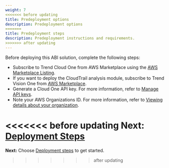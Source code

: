 ```yaml
---
weight: 7
<<<<<<< before updating
title: Predeployment options
description: Predeployment options
=======
title: Predeployment steps
description: Predeployment instructions and requirements.
>>>>>>> after updating
---
```


Before deploying this <project-name> ABI solution, complete the following steps:

* Subscribe to Trend Cloud One from AWS Marketplace using the [AWS Marketplace Listing](https://aws.amazon.com/marketplace/pp/prodview-g232pyu6l55l4).
* If you want to deploy the CloudTrail analysis module, subscribe to Trend Vision One from [AWS Marketplace](https://aws.amazon.com/marketplace/pp/prodview-jktqkevcm3zbc).
* Generate a Cloud One API key. For more information, refer to [Manage API keys](https://cloudone.trendmicro.com/docs/identity-and-account-management/c1-api-key/).
* Note your AWS Organizations ID. For more information, refer to [Viewing details about your organization](https://docs.aws.amazon.com/organizations/latest/userguide/orgs_manage_org_details.html).

<<<<<<< before updating
**Next:** [Deployment Steps](/deployment-steps/index.html)
=======
**Next:** Choose [Deployment steps](/deployment-steps/index.html) to get started.
>>>>>>> after updating
